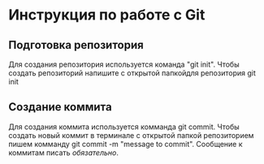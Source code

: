 # Инструкция по работе с Git

## Подготовка репозитория
Для создания репозитория используется команда "git init". Чтобы создать репозиторий напишите с открытой папкойдля репозитория git init

## Создание коммита
Для создания коммита используется комманда git commit. Чтобы создать новый коммит в терминале с открытой папкой репозиторием пишем комманду git commit -m "message to commit". Сообщение к коммитам писать _обязательно_.
